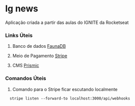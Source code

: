 # Ig news

Aplicação criada a partir das aulas do IGNITE da Rocketseat


### Links Úteis
1. Banco de dados
[FaunaDB](https://fauna.com/) 

2. Meio de Pagamento [Stripe](https://stripe.com) 

3. CMS [Prismic](https://prismic.io/)


### Comandos Úteis

1. Comando para o Stripe ficar escutando localmente
  ```
    stripe listen --forward-to localhost:3000/api/webhooks
  ```